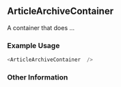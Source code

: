 ## ArticleArchiveContainer
A container that does ...

### Example Usage

```js
<ArticleArchiveContainer  />
```


### Other Information
